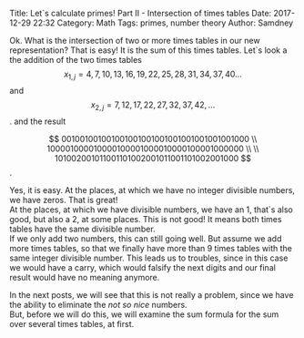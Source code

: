 Title:      Let`s calculate primes! Part II - Intersection of times tables
Date:       2017-12-29 22:32
Category:   Math
Tags:       primes, number theory
Author:     Samdney


Ok. What is the intersection of two or more times tables in our new representation? That is easy! It is the sum of this times tables. Let`s look a the addition of the two times tables 
$$x_{1, j} = 4, 7, 10, 13, 16, 19, 22, 25, 28, 31, 34, 37, 40 \dots$$
and
$$x_{2, j} = 7, 12, 17, 22, 27, 32, 37, 42, \dots$$. 
and the result

$$
001001001001001001001001001001001001001000 \\ 
100001000010000100001000010000100001000000 \\    
  \\
101002001011001101002001011001101002001000
$$.  

Yes, it is easy. At the places, at which we have no integer divisible numbers, we have zeros. That is great!  
At the places, at which we have divisible numbers, we have an 1, that`s also good, but also a 2, at some places. This is not good! It means both times tables have the same divisible number.  
If we only add two numbers, this can still going well. But assume we add more times tables, so that we finally have more than 9 times tables with the same integer divisible number. This leads us to troubles, since in this case we would have a carry, which would falsify the next digits and our final result would have no meaning anymore.  

In the next posts, we will see that this is not really a problem, since we have the ability to eliminate the *not so nice* numbers.  
But, before we will do this, we will examine the sum formula for the sum over several times tables, at first.
